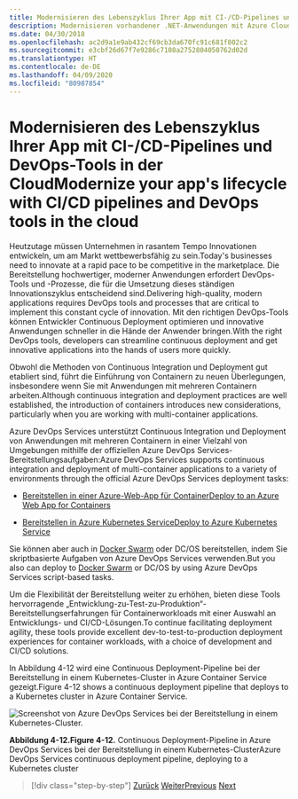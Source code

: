 ```yaml
---
title: Modernisieren des Lebenszyklus Ihrer App mit CI-/CD-Pipelines und DevOps-Tools in der Cloud
description: Modernisieren vorhandener .NET-Anwendungen mit Azure Cloud und Windows-Containern | Modernisieren des Lebenszyklus Ihrer App mit CI-/CD-Pipelines und DevOps-Tools in der Cloud
ms.date: 04/30/2018
ms.openlocfilehash: ac2d9a1e9ab432cf69cb3da670fc91c681f802c2
ms.sourcegitcommit: e3cbf26d67f7e9286c7108a2752804050762d02d
ms.translationtype: HT
ms.contentlocale: de-DE
ms.lasthandoff: 04/09/2020
ms.locfileid: "80987854"
---
```

# <a name="modernize-your-apps-lifecycle-with-cicd-pipelines-and-devops-tools-in-the-cloud"></a><span data-ttu-id="0ae64-103">Modernisieren des Lebenszyklus Ihrer App mit CI-/CD-Pipelines und DevOps-Tools in der Cloud</span><span class="sxs-lookup"><span data-stu-id="0ae64-103">Modernize your app's lifecycle with CI/CD pipelines and DevOps tools in the cloud</span></span>

<span data-ttu-id="0ae64-104">Heutzutage müssen Unternehmen in rasantem Tempo Innovationen entwickeln, um am Markt wettbewerbsfähig zu sein.</span><span class="sxs-lookup"><span data-stu-id="0ae64-104">Today's businesses need to innovate at a rapid pace to be competitive in the marketplace.</span></span> <span data-ttu-id="0ae64-105">Die Bereitstellung hochwertiger, moderner Anwendungen erfordert DevOps-Tools und -Prozesse, die für die Umsetzung dieses ständigen Innovationszyklus entscheidend sind.</span><span class="sxs-lookup"><span data-stu-id="0ae64-105">Delivering high-quality, modern applications requires DevOps tools and processes that are critical to implement this constant cycle of innovation.</span></span> <span data-ttu-id="0ae64-106">Mit den richtigen DevOps-Tools können Entwickler Continuous Deployment optimieren und innovative Anwendungen schneller in die Hände der Anwender bringen.</span><span class="sxs-lookup"><span data-stu-id="0ae64-106">With the right DevOps tools, developers can streamline continuous deployment and get innovative applications into the hands of users more quickly.</span></span>

<span data-ttu-id="0ae64-107">Obwohl die Methoden von Continuous Integration und Deployment gut etabliert sind, führt die Einführung von Containern zu neuen Überlegungen, insbesondere wenn Sie mit Anwendungen mit mehreren Containern arbeiten.</span><span class="sxs-lookup"><span data-stu-id="0ae64-107">Although continuous integration and deployment practices are well established, the introduction of containers introduces new considerations, particularly when you are working with multi-container applications.</span></span>

<span data-ttu-id="0ae64-108">Azure DevOps Services unterstützt Continuous Integration und Deployment von Anwendungen mit mehreren Containern in einer Vielzahl von Umgebungen mithilfe der offiziellen Azure DevOps Services-Bereitstellungsaufgaben:</span><span class="sxs-lookup"><span data-stu-id="0ae64-108">Azure DevOps Services supports continuous integration and deployment of multi-container applications to a variety of environments through the official Azure DevOps Services deployment tasks:</span></span>

- [<span data-ttu-id="0ae64-109">Bereitstellen in einer Azure-Web-App für Container</span><span class="sxs-lookup"><span data-stu-id="0ae64-109">Deploy to an Azure Web App for Containers</span></span>](https://docs.microsoft.com/azure/devops/pipelines/apps/cd/deploy-docker-webapp?tabs=dotnet-core)

- [<span data-ttu-id="0ae64-110">Bereitstellen in Azure Kubernetes Service</span><span class="sxs-lookup"><span data-stu-id="0ae64-110">Deploy to Azure Kubernetes Service</span></span>](https://docs.microsoft.com/azure/devops/pipelines/apps/cd/deploy-aks?tabs=dotnet-core)

<span data-ttu-id="0ae64-111">Sie können aber auch in [Docker Swarm](https://blog.jcorioland.io/archives/2016/11/29/full-ci-cd-pipeline-to-deploy-multi-containers-application-on-azure-container-service-docker-swarm-using-visual-studio-team-services.html) oder DC/OS bereitstellen, indem Sie skriptbasierte Aufgaben von Azure DevOps Services verwenden.</span><span class="sxs-lookup"><span data-stu-id="0ae64-111">But you also can deploy to [Docker Swarm](https://blog.jcorioland.io/archives/2016/11/29/full-ci-cd-pipeline-to-deploy-multi-containers-application-on-azure-container-service-docker-swarm-using-visual-studio-team-services.html) or DC/OS by using Azure DevOps Services script-based tasks.</span></span>

<span data-ttu-id="0ae64-112">Um die Flexibilität der Bereitstellung weiter zu erhöhen, bieten diese Tools hervorragende „Entwicklung-zu-Test-zu-Produktion“-Bereitstellungserfahrungen für Containerworkloads mit einer Auswahl an Entwicklungs- und CI/CD-Lösungen.</span><span class="sxs-lookup"><span data-stu-id="0ae64-112">To continue facilitating deployment agility, these tools provide excellent dev-to-test-to-production deployment experiences for container workloads, with a choice of development and CI/CD solutions.</span></span>

<span data-ttu-id="0ae64-113">In Abbildung 4-12 wird eine Continuous Deployment-Pipeline bei der Bereitstellung in einem Kubernetes-Cluster in Azure Container Service gezeigt.</span><span class="sxs-lookup"><span data-stu-id="0ae64-113">Figure 4-12 shows a continuous deployment pipeline that deploys to a Kubernetes cluster in Azure Container Service.</span></span>

![Screenshot von Azure DevOps Services bei der Bereitstellung in einem Kubernetes-Cluster.](./media/life-cycle-ci-cd-pipelines-devops-tools/deploy-mvc-app-container-kubernetes.png)

<span data-ttu-id="0ae64-115">**Abbildung 4-12.**</span><span class="sxs-lookup"><span data-stu-id="0ae64-115">**Figure 4-12.**</span></span> <span data-ttu-id="0ae64-116">Continuous Deployment-Pipeline in Azure DevOps Services bei der Bereitstellung in einem Kubernetes-Cluster</span><span class="sxs-lookup"><span data-stu-id="0ae64-116">Azure DevOps Services continuous deployment pipeline, deploying to a Kubernetes cluster</span></span>

>[!div class="step-by-step"]
><span data-ttu-id="0ae64-117">[Zurück](modernize-your-apps-with-monitoring-and-telemetry.md)
>[Weiter](migrate-to-hybrid-cloud-scenarios.md)</span><span class="sxs-lookup"><span data-stu-id="0ae64-117">[Previous](modernize-your-apps-with-monitoring-and-telemetry.md)
[Next](migrate-to-hybrid-cloud-scenarios.md)</span></span>
